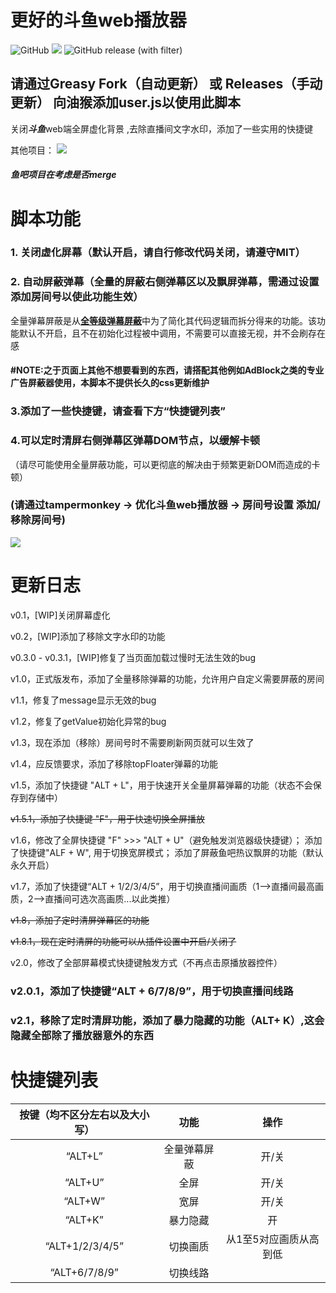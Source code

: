 # 更好的斗鱼web播放器
![GitHub](https://img.shields.io/github/license/LiebeV/disable-DY-blur?color=blue)
<a href="https://greasyfork.org/zh-CN/scripts/461630-%E4%BC%98%E5%8C%96%E6%96%97%E9%B1%BCweb%E6%92%AD%E6%94%BE%E5%99%A8" target="_blank"><img src="https://img.shields.io/greasyfork/v/461630?label=Greasy%20Fork&color=green"></a>
![GitHub release (with filter)](https://img.shields.io/github/v/release/LiebeV/disable-DY-blur?logo=github&color=green)

## 请通过Greasy Fork（自动更新） 或 Releases（手动更新） 向油猴添加user.js以使用此脚本


关闭***斗鱼***web端全屏虚化背景 ,去除直播间文字水印，添加了一些实用的快捷键

其他项目：
</a> <a href="https://github.com/LiebeV/douyu-all-level-ban" target="_blank"><img src="https://img.shields.io/badge/弹幕屏蔽-1.1-red?logo=github"></a>

##### 鱼吧项目在考虑是否merge



# 脚本功能

### 1. 关闭虚化屏幕（默认开启，请自行修改代码关闭，请遵守MIT）
### 2. 自动屏蔽弹幕（全量的屏蔽右侧弹幕区以及飘屏弹幕，需通过设置添加房间号以使此功能生效）
全量弹幕屏蔽是从<a href="https://greasyfork.org/zh-CN/scripts/463327-%E6%96%97%E9%B1%BC%E5%85%A8%E7%AD%89%E7%BA%A7%E5%BC%B9%E5%B9%95%E5%B1%8F%E8%94%BD" target="_blank">**全等级弹幕屏蔽**</a>中为了简化其代码逻辑而拆分得来的功能。该功能默认不开启，且不在初始化过程被中调用，不需要可以直接无视，并不会刷存在感
#### #**NOTE**:之于页面上其他不想要看到的东西，请搭配其他例如AdBlock之类的专业广告屏蔽器使用，本脚本不提供长久的css更新维护
### 3.添加了一些快捷键，请查看下方“快捷键列表”
### 4.可以定时清屏右侧弹幕区弹幕DOM节点，以缓解卡顿
（请尽可能使用全量屏蔽功能，可以更彻底的解决由于频繁更新DOM而造成的卡顿）

### (请通过tampermonkey -> 优化斗鱼web播放器 -> 房间号设置 添加/移除房间号)


<img src='https://github.com/LiebeV/disable-DY-blur/blob/main/assets/image.png?raw=true' />

# 更新日志

v0.1，[WIP]关闭屏幕虚化

v0.2，[WIP]添加了移除文字水印的功能

v0.3.0 - v0.3.1，[WIP]修复了当页面加载过慢时无法生效的bug

v1.0，正式版发布，添加了全量移除弹幕的功能，允许用户自定义需要屏蔽的房间

v1.1，修复了message显示无效的bug

v1.2，修复了getValue初始化异常的bug

v1.3，现在添加（移除）房间号时不需要刷新网页就可以生效了

v1.4，应反馈要求，添加了移除topFloater弹幕的功能

v1.5，添加了快捷键 "ALT + L"，用于快速开关全量屏幕弹幕的功能（状态不会保存到存储中）

~~v1.5.1，添加了快捷键 "F"，用于快速切换全屏播放~~

v1.6，修改了全屏快捷键 "F" >>> "ALT + U"（避免触发浏览器级快捷键）； 添加了快捷键"ALF + W", 用于切换宽屏模式； 添加了屏蔽鱼吧热议飘屏的功能（默认永久开启）

v1.7，添加了快捷键“ALT + 1/2/3/4/5”，用于切换直播间画质（1-->直播间最高画质，2-->直播间可选次高画质...以此类推）

~~v1.8，添加了定时清屏弹幕区的功能~~

~~v1.8.1，现在定时清屏的功能可以从插件设置中开启/关闭了~~

v2.0，修改了全部屏幕模式快捷键触发方式（不再点击原播放器控件）

### v2.0.1，添加了快捷键“ALT + 6/7/8/9”，用于切换直播间线路

### v2.1，移除了定时清屏功能，添加了暴力隐藏的功能（ALT+ K）,这会隐藏全部除了播放器意外的东西

# 快捷键列表

|按键（均不区分左右以及大小写）|功能|操作|
|:---:|:---:|:---:|
|“ALT+L”|全量弹幕屏蔽|开/关|
|“ALT+U”|全屏|开/关|
|“ALT+W”|宽屏|开/关|
|“ALT+K”|暴力隐藏|开|
|“ALT+1/2/3/4/5”|切换画质|从1至5对应画质从高到低|
|“ALT+6/7/8/9”|切换线路| |
